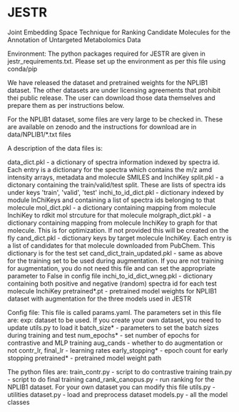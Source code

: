 # JESTR
Joint Embedding Space Technique for Ranking Candidate Molecules for the Annotation of Untargeted Metabolomics Data

Environment:
The python packages required for JESTR are given in jestr_requirements.txt. Please set up the environment as per this file using conda/pip

We have released the dataset and pretrained weights for the NPLIB1 dataset. The other datasets are under licensing agreements that prohibit thei public
release. The user can download those data themselves and prepare them as per instructions below.

For the NPLIB1 dataset, some files are very large to be checked in. These are available on zenodo and the instructions for download are in
data/NPLIB1/*.txt files

A description of the data files is:

data_dict.pkl - a dictionary of spectra information indexed by spectra id. Each entry is a dictionary for the spectra which contains the m/z amd intensity arrays,
metadata and molecule SMILES and InchiKey
split.pkl - a dictonary containing the train/valid/test split. These are lists of spectra ids under keys 'train', 'valid', 'test'
inchi_to_id_dict.pkl - dictionary indexed by module InChiKeys and containing a list of spectra ids belonging to that molecule
mol_dict.pkl - a dictionary containing mapping from molecule InchiKey to rdkit mol strcuture for that molecule
molgraph_dict.pkl - a dictionary containing mapping from molecule InchiKey to graph for that molecule. This is for optimization. If not provided
this will be created on the fly
cand_dict.pkl - dictionary keys by target molecule InchiKey. Each entry is a list of candidates for that molecule downloaded from PubChem. This dictionary is for the test set
cand_dict_train_updated.pkl - same as above for the training set to be used during augmentation. If you are not training for augmentation, you do not need this file
and can set the appropriate parameter to False in config file
inchi_to_id_dict_wneg.pkl - dictionary containing both positive and negative (random) spectra id for each test molecule InchiKey
pretrained*.pt - pretrained model weights for NPLIB1 dataset with augmentation for the three models used in JESTR

Config file: This file is called params.yaml. The parameters set in this file are:
exp: dataset to be used. If you create your own dataset, you need to update utils.py to load it
batch_size* - parameters to set the batch sizes during training and test
num_epochs* - set number of epochs for contrastive and MLP training
aug_cands - whether to do augmentation or not
contr_lr, final_lr - learning rates
early_stopping* - epoch count for early stopping
pretrained* - pretrained model weight path

The python files are:
train_contr.py - script to do contrastive training
train.py - script to do final training
cand_rank_canopus.py - run ranking for the NPLIB1 dataset. For your own dataset you can modify this file
utils.py - utilities
dataset.py - load and preprocess dataset
models.py - all the model classes

